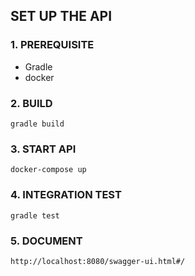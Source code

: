 ## SET UP THE API

### 1. PREREQUISITE
- Gradle
- docker

### 2. BUILD
```
gradle build
```

### 3. START API
```
docker-compose up
```

### 4. INTEGRATION TEST
```
gradle test
```

### 5. DOCUMENT
```
http://localhost:8080/swagger-ui.html#/
```
